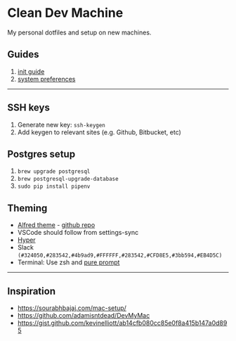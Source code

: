 # Clean Dev Machine

My personal dotfiles and setup on new machines.

## Guides

1. [init guide](setup.md)
2. [system preferences](sys_pref.md)

---

## SSH keys

1. Generate new key: `ssh-keygen`
2. Add keygen to relevant sites (e.g. Github, Bitbucket, etc)

## Postgres setup

1. `brew upgrade postgresql`
2. `brew postgresql-upgrade-database`
3. `sudo pip install pipenv`

## Theming

- [Alfred theme](https://www.alfredapp.com/extras/theme/yZODAdxN8T/) - [github repo](https://github.com/michelegera/alfred-snazzy)
- VSCode should follow from settings-sync
- [Hyper](https://github.com/sindresorhus/hyper-snazzy)
- Slack `(#324050,#283542,#4b9ad9,#FFFFFF,#283542,#CFD8E5,#3bb594,#EB4D5C)`
- Terminal: Use zsh and [pure prompt](https://github.com/sindresorhus/pure)

---

## Inspiration

- https://sourabhbajaj.com/mac-setup/
- https://github.com/adamisntdead/DevMyMac
- https://gist.github.com/kevinelliott/ab14cfb080cc85e0f8a415b147a0d895
